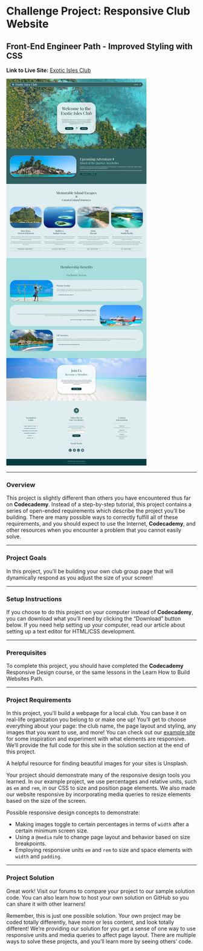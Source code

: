 # Challenge Project: Responsive Club Website
## Front-End Engineer Path - Improved Styling with CSS

**Link to Live Site:** [Exotic Isles Club](https://armand-sa.github.io/Exotic-Isles-Club/)

![Screenshot of Exotic Isles Club](./assets/images/screencapture-127-0-0-1-5500-2024-08-23-14_20_04.webp)

____

### Overview

​This project is slightly different than others you have encountered thus far on **Codecademy**. Instead of a step-by-step tutorial, this project contains a series of open-ended requirements which describe the project you’ll be building. There are many possible ways to correctly fulfill all of these requirements, and you should expect to use the Internet, **Codecademy**, and other resources when you encounter a problem that you cannot easily solve.​

___

### Project Goals
In this project, you’ll be building your own club group page that will dynamically respond as you adjust the size of your screen!​


___

### Setup Instructions
If you choose to do this project on your computer instead of **Codecademy**, you can download what you’ll need by clicking the “Download” button below. If you need help setting up your computer, read our article about setting up a text editor for HTML/CSS development.

___

### Prerequisites

To complete this project, you should have completed the **Codecademy** Responsive Design course, or the same lessons in the Learn How to Build Websites Path.


___

### Project Requirements

In this project, you’ll build a webpage for a local club. You can base it on real-life organization you belong to or make one up! You’ll get to choose everything about your page: the club name, the page layout and styling, any images that you want to use, and more! You can check out our [example site](https://content.codecademy.com/PRO/independent-practice-projects/responsive-club-site/example-site/index.html?_gl=1*117lura*_gcl_aw*R0NMLjE3MjExMTU5MDEuQ2p3S0NBand0TmkwQmhBMUVpd0FXWmFBTkhjSnBIQnJBZEd1dGVPUG5laFpwaVdjaXhUcmJYSXkwS3VXTTE0RVV6Y2RodnhrbmwtaHZSb0N1X0lRQXZEX0J3RQ..*_gcl_au*MTU4MDYwOTc5MC4xNzIwNjA0ODU4*_ga*MTc4MTczMjIzMC4xNzIxMTE1MTc5*_ga_3LRZM6TM9L*MTcyNDQxNTQyMi41NS4xLjE3MjQ0MTU3ODMuNjAuMC4w) for some inspiration and experiment with what elements are responsive. We’ll provide the full code for this site in the solution section at the end of this project.

A helpful resource for finding beautiful images for your sites is Unsplash.

Your project should demonstrate many of the responsive design tools you learned. In our example project, we use percentages and relative units, such as `em` and `rem`, in our CSS to size and position page elements. We also made our website responsive by incorporating media queries to resize elements based on the size of the screen.

Possible responsive design concepts to demonstrate:​
- Making images toggle to certain percentages in terms of `width` after a certain minimum screen size.
- Using a `@media` rule to change page layout and behavior based on size breakpoints.
- Employing responsive units `em` and `rem` to size and space elements with `width` and `padding`.


___

### Project Solution

Great work! Visit our forums to compare your project to our sample solution code. You can also learn how to host your own solution on GitHub so you can share it with other learners!

Remember, this is just one possible solution. Your own project may be coded totally differently, have more or less content, and look totally different! We’re providing our solution for you get a sense of one way to use responsive units and media queries to affect page layout. There are multiple ways to solve these projects, and you’ll learn more by seeing others’ code.